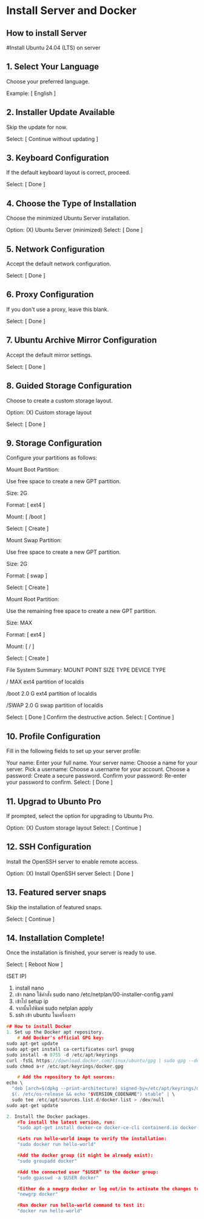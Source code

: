 # Install Server and Docker


## How to install Server

#Install Ubuntu 24.04 (LTS) on server
## 1. Select Your Language
Choose your preferred language.

Example: [ English ]

## 2. Installer Update Available
Skip the update for now.

Select: [ Continue without updating ]

## 3. Keyboard Configuration
If the default keyboard layout is correct, proceed.

Select: [ Done ]

## 4. Choose the Type of Installation
Choose the minimized Ubuntu Server installation.

Option: (X) Ubuntu Server (minimized)
Select: [ Done ]

## 5. Network Configuration
Accept the default network configuration.

Select: [ Done ]

## 6. Proxy Configuration
If you don't use a proxy, leave this blank.

Select: [ Done ]

## 7. Ubuntu Archive Mirror Configuration
Accept the default mirror settings.

Select: [ Done ]

## 8. Guided Storage Configuration
Choose to create a custom storage layout.

Option: (X) Custom storage layout

Select: [ Done ]

## 9. Storage Configuration
Configure your partitions as follows:

Mount Boot Partition:

Use free space to create a new GPT partition.

Size: 2G

Format: [ ext4 ]

Mount: [ /boot ]

Select: [ Create ]

Mount Swap Partition:

Use free space to create a new GPT partition.

Size: 2G

Format: [ swap ]

Select: [ Create ]

Mount Root Partition:

Use the remaining free space to create a new GPT partition.

Size: MAX

Format: [ ext4 ]

Mount: [ / ]

Select: [ Create ]

File System Summary:
MOUNT POINT	SIZE	TYPE	DEVICE TYPE

/	MAX	ext4	partition of localdis

/boot	2.0 G	ext4	partition of localdis

/SWAP	2.0 G	swap	partition of localdis

Select: [ Done ]
Confirm the destructive action.
Select: [ Continue ]

## 10. Profile Configuration
Fill in the following fields to set up your server profile:

Your name: Enter your full name.
Your server name: Choose a name for your server.
Pick a username: Choose a username for your account.
Choose a password: Create a secure password.
Confirm your password: Re-enter your password to confirm.
Select: [ Done ]

## 11. Upgrad to Ubunto Pro
If prompted, select the option for upgrading to Ubuntu Pro.

Option: (X) Custom storage layout
Select: [ Continue ]

## 12. SSH Configuration
Install the OpenSSH server to enable remote access.

Option: (X) Install OpenSSH server
Select: [ Done ]

## 13. Featured server snaps
    
Skip the installation of featured snaps.

Select: [ Continue ]

## 14. Installation Complete!

Once the installation is finished, your server is ready to use.

Select: [ Reboot Now ]

(SET IP)

1. install nano
2. เข้า nano  ใช้คำสั่ง sudo nano /etc/netplan/00-installer-config.yaml
3. เข้าไป setup ip 
4. จากนั้นไปพิมพ์ sudo netplan apply
5. ssh เข้า ubuntu ในเครื่องเรา
``` cpp
## How to install Docker
1. Set up the Docker apt repository.
    # Add Docker's official GPG key:
sudo apt-get update
sudo apt-get install ca-certificates curl gnupg
sudo install -m 0755 -d /etc/apt/keyrings
curl -fsSL https://download.docker.com/linux/ubuntu/gpg | sudo gpg --dearmor -o /etc/apt/keyrings/docker.gpg
sudo chmod a+r /etc/apt/keyrings/docker.gpg

    # Add the repository to Apt sources:
echo \
  "deb [arch=$(dpkg --print-architecture) signed-by=/etc/apt/keyrings/docker.gpg] https://download.docker.com/linux/ubuntu \
  $(. /etc/os-release && echo "$VERSION_CODENAME") stable" | \
  sudo tee /etc/apt/sources.list.d/docker.list > /dev/null
sudo apt-get update

2. Install the Docker packages.
    #To install the latest version, run:
    "sudo apt-get install docker-ce docker-ce-cli containerd.io docker-buildx-plugin docker-compose-plugin"

    #Lets run hello-world image to verify the installation:
    "sudo docker run hello-world"

    #Add the docker group (it might be already exist):
    "sudo groupadd docker"

    #Add the connected user “$USER” to the docker group:
    "sudo gpasswd -a $USER docker"

    #Either do a newgrp docker or log out/in to activate the changes to groups:
    "newgrp docker"

    #Run docker run hello-world command to test it:
    "docker run hello-world"
```
